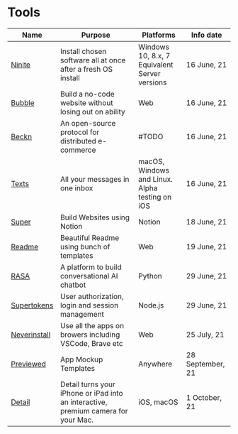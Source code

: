 # Tools

Name | Purpose | Platforms | Info date
| --- | --- | --- | --- |
[Ninite](https://ninite.com/) | Install chosen software all at once after a fresh OS install | Windows 10, 8.x, 7</br>Equivalent Server versions | 16 June, 21
[Bubble](https://bubble.io) | Build a no-code website without losing out on ability | Web | 16 June, 21
[Beckn](https://beckn.org/) | An open-source protocol for distributed e-commerce | #TODO | 16 June, 21
[Texts](http://texts.com/) | All your messages in one inbox | macOS, Windows and Linux.</br>Alpha testing on iOS | 16 June, 21
[Super](https://super.so/) | Build Websites using Notion | Notion | 18 June, 21
[Readme](https://readme.so/) | Beautiful Readme using bunch of templates | Web | 19 June, 21
[RASA](https://rasa.com/) | A platform to build conversational AI chatbot | Python | 29 June, 21
[Supertokens](https://supertokens.io/) | User authorization, login and session management | Node.js | 29 June, 21
[Neverinstall](https://neverinstall.com/) | Use all the apps on browers including VSCode, Brave etc | Web | 25 July, 21
[Previewed](https://previewed.app/) | App Mockup Templates | Anywhere | 28 September, 21
[Detail](https://detail.co/) | Detail turns your iPhone or iPad into an interactive, premium camera for your Mac. | iOS, macOS | 1 October, 21
